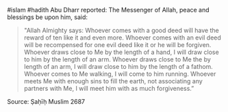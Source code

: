 #islam #hadith 
Abu Dharr reported: The Messenger of Allah, peace and blessings be upon him, said:

> "Allah Almighty says: Whoever comes with a good deed will have the reward of ten like it and even more. Whoever comes with an evil deed will be recompensed for one evil deed like it or he will be forgiven. Whoever draws close to Me by the length of a hand, I will draw close to him by the length of an arm. Whoever draws close to Me the by length of an arm, I will draw close to him by the length of a fathom. Whoever comes to Me walking, I will come to him running. Whoever meets Me with enough sins to fill the earth, not associating any partners with Me, I will meet him with as much forgiveness.”

Source: Ṣaḥīḥ Muslim 2687